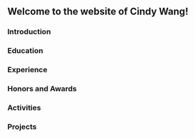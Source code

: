 ## Welcome to the website of Cindy Wang!

### Introduction

### Education

### Experience

### Honors and Awards

### Activities

### Projects
